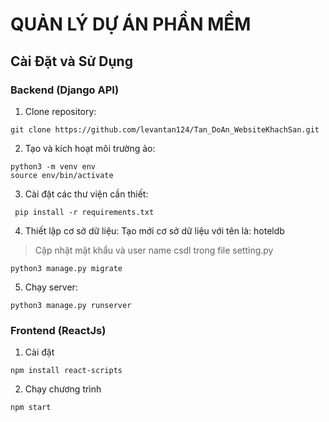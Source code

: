# QUẢN LÝ DỰ ÁN PHẦN MỀM
## Cài Đặt và Sử Dụng
### Backend (Django API)

1. Clone repository:   
```
git clone https://github.com/levantan124/Tan_DoAn_WebsiteKhachSan.git
```

2. Tạo và kích hoạt môi trường ảo:
```
python3 -m venv env
source env/bin/activate
```

3. Cài đặt các thư viện cần thiết:
```
 pip install -r requirements.txt
```

4. Thiết lập cơ sở dữ liệu: Tạo mới cơ sở dữ liệu với tên là: hoteldb
>Cập nhật mật khẩu và user name csdl trong file setting.py

```
python3 manage.py migrate
```

5. Chạy server:
```
python3 manage.py runserver
```


### Frontend (ReactJs)

1. Cài đặt 
```
npm install react-scripts

```

2. Chạy chương trình
```
npm start
```
